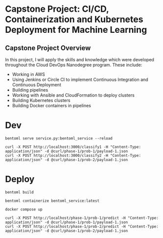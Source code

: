# Capstone Project:  CI/CD, Containerization and Kubernetes Deployment for Machine Learning
## Capstone Project Overview
In this project, I will apply the skills and knowledge which were developed throughout the Cloud DevOps Nanodegree program. These include:
- Working in AWS
- Using Jenkins or Circle CI to implement Continuous Integration and Continuous Deployment
- Building pipelines
- Working with Ansible and CloudFormation to deploy clusters
- Building Kubernetes clusters
- Building Docker containers in pipelines

# Dev
```
bentoml serve service.py:bentoml_service --reload
```
```
curl -X POST http://localhost:3000/classify1 -H "Content-Type: application/json" -d @curl/phase-1/prob-1/payload-1.json
curl -X POST http://localhost:3000/classify2 -H "Content-Type: application/json" -d @curl/phase-1/prob-2/payload-1.json
```
# Deploy
```
bentoml build
```
```
bentoml containerize bentoml_service:latest
```
```
docker compose up
```
```
curl -X POST http://localhost/phase-1/prob-1/predict -H "Content-Type: application/json" -d @curl/phase-1/prob-1/payload-1.json
curl -X POST http://localhost/phase-1/prob-2/predict -H "Content-Type: application/json" -d @curl/phase-1/prob-2/payload-1.json
```